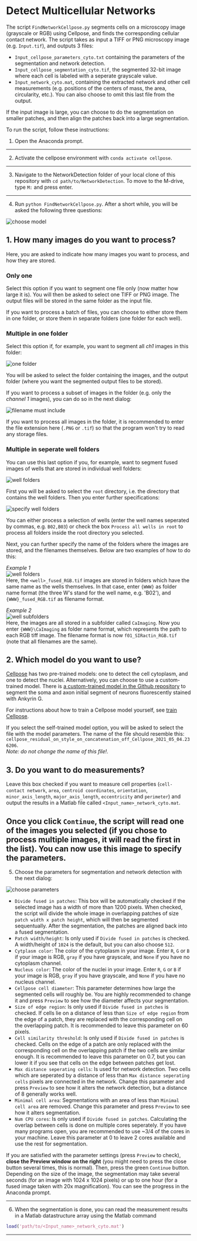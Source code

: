 # Detect Multicellular Networks

The script ```FindNetworkCellpose.py``` segments cells on a microscopy image (grayscale or RGB) using Cellpose, and finds the corresponding cellular contact network. The script takes as input a TIFF or PNG microscopy image (e.g. ```Input.tif```), and outputs 3 files:
- ```Input_cellpose_parameters_cyto.txt``` containing the parameters of the segmentation and network detection.
- ```Input_cellpose_segmentation_cyto.tif```, the segmented 32-bit image where each cell is labeled with a seperate grayscale value.
- ```Input_network_cyto.mat```, containing the extracted network and other cell measurements (e.g. positions of the centers of mass, the area, circularity, etc.). You can also choose to omit this last file from the output.  

If the input image is large, you can choose to do the segmentation on smaller patches, and then align the patches back into a large segmentation.

To run the script, follow these instructions:

1. Open the Anaconda prompt.  
--------------------------------------------
2. Activate the cellpose environment with ```conda activate cellpose```.  
--------------------------------------------
3. Navigate to the NetworkDetection folder of your local clone of this repository with ```cd path/to/NetworkDetection```. To move to the M-drive, type ```M:``` and press enter.   
--------------------------------------------
4. Run ```python FindNetworkCellpose.py```. After a short while, you will be asked the following three questions:  

![choose model](assets/img/ChooseModel.PNG)  

## 1. How many images do you want to process? 
Here, you are asked to indicate how many images you want to process, and how they are stored. 

### Only one
Select this option if you want to segment one file only (now matter how large it is). You will then be asked to select one TIFF or PNG image. The output files will be stored in the same folder as the input file.  

If you want to process a batch of files, you can choose to either store them in one folder, or store them in separate folders (one folder for each well).  

### Multiple in one folder
Select this option if, for example, you want to segment all *ch1* images in this folder:  

![one folder](assets/img/ImagesInOneFolder.PNG)

You will be asked to select the folder containing the images, and the output folder (where you want the segmented output files to be stored).  

If you want to process a subset of images in the folder (e.g. only the *channel 1* images), you can do so in the next dialog:  

![filename must include](assets/img/FileNameMustInclude.PNG)

If you want to process all images in the folder, it is recommended to enter the file extension here (```.PNG``` or ```.tif```) so that the program won't try to read any storage files.  

### Multiple in seperate well folders
You can use this last option if you, for example, want to segment fused images of wells that are stored in individual well folders:  

![well folders](assets/img/ImagesInWellFolders.PNG)  

First you will be asked to select the ```root``` directory, i.e. the directory that contains the well folders. Then you enter further specifications:

![specify well folders](assets/img/SpecifyWellFolders.PNG)

You can either process a selection of wells (enter the well names seperated by commas, e.g. ```B02,B03```) or check the box ```Process all wells in root``` to process all folders inside the root directory you selected.  

Next, you can further specify the name of the folders where the images are stored, and the filenames themselves. Below are two examples of how to do this:  

*Example 1*  
![well folders](assets/img/ImagesInWellFolders.PNG)  
Here, the ```<well>_fused_RGB.tif``` images are stored in folders which have the same name as the wells themselves. In that case, enter ```{WWW}``` as folder name format (the three W's stand for the well name, e.g. 'B02'), and ```{WWW}_fused_RGB.tif``` as filename format.  

*Example 2*  
![well subfolders](assets/img/ImagesInWellSubFolders.PNG)   
Here, the images are all stored in a subfolder called ```CaImaging```. Now you enter ```{WWW}\CaImaging``` as folder name format, which represents the path to each RGB tiff image. The filename format is now ```f01_SIRactin_RGB.tif``` (note that all filenames are the same).  

## 2. Which model do you want to use?
[Cellpose](https://www.cellpose.org/) has two pre-trained models: one to detect the cell cytoplasm, and one to detect the nuclei. Alternatively, you can choose to use a custom-trained model. There is [a custom-trained model in the Github repository](https://github.com/lukasvandenheuvel/CellContactNetwork/tree/main/Cellpose/AISModel) to segment the soma and axon initial segment of neurons fluorescently stained with Ankyrin G.  

For instructions about how to train a Cellpose model yourself, see [train Cellpose](train_cellpose.md).  

If you select the self-trained model option, you will be asked to select the file with the model parameters. The name of the file should resemble this: ```cellpose_residual_on_style_on_concatenation_off_Cellpose_2021_05_04.236206```.  
*Note: do not change the name of this file!*.  

## 3. Do you want to do measurements?  
Leave this box checked if you want to measure cell properties (```cell-contact network```, ```area```, ```centroid coordinates```, ```orientation```, ```minor_axis_length```, ```major_axis_length```, ```eccentricity``` and ```perimeter```) and output the results in a Matlab file called ```<Input_name>_network_cyto.mat```.  

Once you click ```Continue```, the script will read **one of** the images you selected (if you chose to process multiple images, it will read the first in the list). You can now use this image to specify the parameters.  
--------------------------------------------  

5. Choose the parameters for segmentation and network detection with the next dialog:  

![choose parameters](assets/img/ChooseParameters.PNG) 
 
- ```Divide fused in patches```: This box will be automatically checked if the selected image has a width of more than 1200 pixels. When checked, the script will divide the whole image in overlapping patches of size ```patch width x patch height```, which will then be segmented sequentually. After the segmentation, the patches are aligned back into a fused segmentation.
- ```Patch width/height```: Is only used if ```Divide fused in patches``` is checked. A width/height of ```1024``` is the default, but you can also choose ```512```.
- ```Cytplasm color```: The color of the cytoplasm in your image. Enter ```R```, ```G``` or ```B``` if your image is RGB, ```gray``` if you have grayscale, and ```None``` if you have no cytoplasm channel.
- ```Nucleus color```: The color of the nuclei in your image. Enter ```R```, ```G``` or ```B``` if your image is RGB, ```gray``` if you have grayscale, and ```None``` if you have no nucleus channel.
- ```Cellpose cell diameter```: This parameter determines how large the segmented cells will roughly be. You are highly recommended to change it and press ```Preview``` to see how the diameter affects your segmentation.
- ```Size of edge region```: Is only used if ```Divide fused in patches``` is checked. If cells lie on a distance of less than ```Size of edge region``` from the edge of a patch, they are replaced with the corresponding cell on the overlapping patch. It is recommended to leave this parameter on 60 pixels.
- ```Cell similarity threshold```: Is only used if ```Divide fused in patches``` is checked. Cells on the edge of a patch are only replaced with the corresponding cell on the overlapping patch if the two cells are similar enough. It is recommended to leave this parameter on 0.7, but you can lower it if you see that cells on the edge between patches get lost.
- ```Max distance seperating cells```: Is used for network detection. Two cells which are seperated by a distance of less than ```Max distance seperating cells``` pixels are connected in the network. Change this parameter and press ```Preview``` to see how it alters the network detection, but a distance of 8 generally works well.
- ```Minimal cell area```: Segmentations with an area of less than ```Minimal cell area``` are removed. Change this parameter and press ```Preview``` to see how it alters segmentation.  
- ```Num CPU cores```: Is only used if ```Divide fused in patches```. Calculating the overlap between cells is done on multiple cores seperately. If you have many programs open, you are recommended to use ~3/4 of the cores in your machine. Leave this parameter at 0 to leave 2 cores available and use the rest for segmentation.

If you are satisfied with the parameter settings (press ```Preview``` to check), **close the Preview window on the right** (you might need to press the close button several times, this is normal). Then, press the green ```Continue``` button. Depending on the size of the image, the segmentation may take several seconds (for an image with 1024 x 1024 pixels) or up to one hour (for a fused image taken with 20x magnification). You can see the progress in the Anaconda prompt. 

--------------------------------------------

6. When the segmentation is done, you can read the measurement results in a Matlab datastructure array using the Matlab command  
```matlab
load('path/to/<Input_name>_network_cyto.mat')
```

--------------------------------------------

